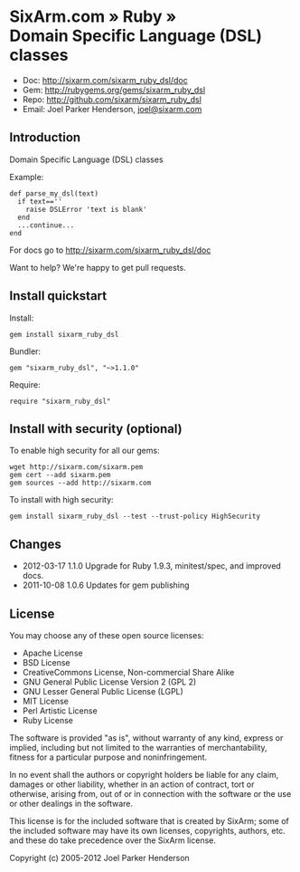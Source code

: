 # SixArm.com » Ruby » <br> Domain Specific Language (DSL) classes

* Doc: <http://sixarm.com/sixarm_ruby_dsl/doc>
* Gem: <http://rubygems.org/gems/sixarm_ruby_dsl>
* Repo: <http://github.com/sixarm/sixarm_ruby_dsl>
* Email: Joel Parker Henderson, <joel@sixarm.com>

## Introduction

Domain Specific Language (DSL) classes

Example:

    def parse_my_dsl(text)
      if text==''
        raise DSLError 'text is blank'
      end
      ...continue...
    end

For docs go to <http://sixarm.com/sixarm_ruby_dsl/doc>

Want to help? We're happy to get pull requests.


## Install quickstart

Install:

    gem install sixarm_ruby_dsl

Bundler:

    gem "sixarm_ruby_dsl", "~>1.1.0"

Require:

    require "sixarm_ruby_dsl"


## Install with security (optional)

To enable high security for all our gems:

    wget http://sixarm.com/sixarm.pem
    gem cert --add sixarm.pem
    gem sources --add http://sixarm.com

To install with high security:

    gem install sixarm_ruby_dsl --test --trust-policy HighSecurity


## Changes

* 2012-03-17 1.1.0 Upgrade for Ruby 1.9.3, minitest/spec, and improved docs.
* 2011-10-08 1.0.6 Updates for gem publishing


## License

You may choose any of these open source licenses:

  * Apache License
  * BSD License
  * CreativeCommons License, Non-commercial Share Alike
  * GNU General Public License Version 2 (GPL 2)
  * GNU Lesser General Public License (LGPL)
  * MIT License
  * Perl Artistic License
  * Ruby License

The software is provided "as is", without warranty of any kind, 
express or implied, including but not limited to the warranties of 
merchantability, fitness for a particular purpose and noninfringement. 

In no event shall the authors or copyright holders be liable for any 
claim, damages or other liability, whether in an action of contract, 
tort or otherwise, arising from, out of or in connection with the 
software or the use or other dealings in the software.

This license is for the included software that is created by SixArm;
some of the included software may have its own licenses, copyrights, 
authors, etc. and these do take precedence over the SixArm license.

Copyright (c) 2005-2012 Joel Parker Henderson
